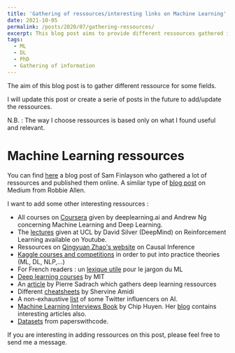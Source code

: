 ```yaml
---
title: 'Gathering of ressources/interesting links on Machine Learning'
date: 2021-10-05
permalink: /posts/2020/07/gathering-ressources/
excerpt: This blog post aims to provide different ressources gathered in a simple way. <br/><img src='/images/centralization.png' style="width:256px;height:256px;">
tags:
  - ML
  - DL
  - PhD 
  - Gathering of information
---
```


The aim of this blog post is to gather different ressource for some fields. 

I will update this post or create a serie of posts in the future to add/update the ressources.

N.B. : The way I choose ressources is based only on what I found useful and relevant.

Machine Learning ressources
======
You can find [here](https://sgfin.github.io/learning-resources/?fbclid=IwAR1mdvyzKHj4Z1jvBKsZTzpZiDwDO8wRmAruv69p_1I223WizSuwqhVy9fE#causal) a blog post of Sam Finlayson who gathered a lot of ressources and published them online. A similar type of [blog post](https://medium.com/machine-learning-in-practice/my-curated-list-of-ai-and-machine-learning-resources-from-around-the-web-9a97823b8524) on Medium from Robbie Allen.


I want to add some other interesting ressources : 
- All courses on [Coursera](https://www.coursera.org/) given by deeplearning.ai and Andrew Ng concerning Machine Learning and Deep Learning.
- The [lectures](https://www.youtube.com/watch?v=2pWv7GOvuf0&list=PLqYmG7hTraZDM-OYHWgPebj2MfCFzFObQ) given at UCL by David Silver (DeepMind) on Reinforcement Learning available on Youtube.
- Ressources on [Qingyuan Zhao's website](http://www.statslab.cam.ac.uk/~qz280/teaching/causal-2020/) on Causal Inference
- [Kaggle courses and competitions](https://www.kaggle.com/) in order to put into practice theories (ML, DL, NLP,...)
- For French readers : un [lexique utile](http://variances.eu/?p=5212&fbclid=IwAR3iBy6FM3TDI4m_0BJyyp3iDZ8xrqXXtQ3otVSz44RdDBMqXI-vMl3seAI ) pour le jargon du ML 
- [Deep learning courses](http://introtodeeplearning.com/) by MIT 
- An [article](https://towardsdatascience.com/best-resources-for-deep-learning-f4c774356734) by Pierre Sadrach which gathers deep learning ressources
- Different [cheatsheets](https://github.com/shervinea?tab=repositories) by Shervine Amidi
- A non-exhaustive [list](https://medium.springboard.com/30-twitter-influencers-you-have-to-follow-for-ai-machine-learning-977587b6406e) of some Twitter influencers on AI. 
- [Machine Learning Interviews Book](https://huyenchip.com/ml-interviews-book/) by Chip Huyen. Her [blog](https://huyenchip.com/blog/) contains interesting articles also. 
- [Datasets](https://paperswithcode.com/datasets) from paperswithcode.  


If you are interesting in adding ressources on this post, please feel free to send me a message. 
